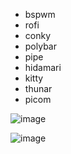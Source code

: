 - bspwm
- rofi
- conky
- polybar
- pipe
- hidamari
- kitty
- thunar
- picom
  
![image](https://github.com/user-attachments/assets/063808e8-7743-44da-9d71-0cce4fc73b8d)


![image](https://github.com/user-attachments/assets/97db2a09-0e9e-4374-b5cf-968b34a73356)

